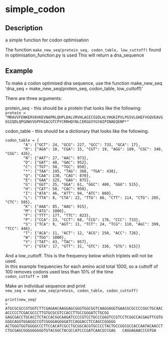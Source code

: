 # simple_codon

## Description
a simple function for codon optimisation

The function `make_new_seq(protein_seq, codon_table, low_cuttoff)` found in optimisation_function.py is used
This will return a dna_sequence


## Example
To make a codon optimised dna sequence, use the function make_new_seq
'dna_seq = make_new_seq(protein_seq, codon_table, low_cuttoff)'  

There are three arguments: 

protein_seq - this should be a protein that looks like the following:  
`protein = "MRAVVFENKERVAVKEVNAPRLQHPLDALVRVHLAGICGSDLHLYHGKIPVLPGSVLGHEFVGQVEAVGEGIQDLQPGDWVVGPFHIACGTCPYCRRHQYNLCERGGVYGYAIPINAEQENP*"`

codon_table - this should be a dictionary that looks like the following:  
```
codon_table = {  
        "A": {"GCT": 24, "GCG": 227, "GCC": 733, "GCA": 17},  
        "R": {"AGA": 10, "CGA": 15, "CGT": 19, "AGG": 189, "CGC": 340, "CGG": 426},  
        "N": {"AAT": 27, "AAC": 973},  
        "D": {"GAT": 48, "GAC": 952},  
        "C": {"TGT": 50, "TGC": 950},  
        "*": {"TAA": 195, "TAG": 368, "TGA": 438},  
        "Q": {"CAA": 130, "CAG": 870},  
        "E": {"GAA": 125, "GAG": 875},  
        "G": {"GGT": 25, "GGA": 61, "GGC": 400, "GGG": 515},  
        "H": {"CAT": 50, "CAC": 950},  
        "I": {"ATA": 46, "ATT": 94, "ATC": 860},  
        "L": {"TTA": 8, "CTA": 22, "TTG": 66, "CTT": 114, "CTG": 285, "CTC": 505},  
        "K": {"AAA": 85, "AAG": 915},  
        "M": {"ATG": 1000},  
        "F": {"TTT": 177, "TTC": 823},  
        "P": {"CCA": 23, "CCT": 68, "CCG": 176, "CCC": 733},  
        "S": {"TCA": 9, "AGT": 11, "TCT": 24, "TCG": 110, "AGC": 399, "TCC": 446},  
        "T": {"ACA": 11, "ACT": 12, "ACG": 250, "ACC": 726},  
        "W": {"TGG": 1000},  
        "Y": {"TAT": 43, "TAC": 957},  
        "V": {"GTA": 17, "GTT": 31, "GTC": 336, "GTG": 615}}  
```
And a low_cuttoff.  This is the frequency below which triplets will not be used.  
In this example frequencies for each amino acid total 1000, 
so a cuttoff of 100 removes codons used less than 10% of the time  
`codon_cuttoff = 100`

Make an individual sequence and print  
`new_seq = make_new_seq(protein, codon_table, codon_cuttoff)`

`print(new_seq)`  
`> ATGCGCGCCGTGGTCTTCGAGAACAAGGAGCGGGTGGCGGTCAAGGAGGTGAACGCGCCCCGGCTGCAACACCCCCTCGACGCCCTTGTGCGCGTCCACCTTGCCGGGATCTGCGG  
GAGCGACCTGCACCTCTACCACGGCAAGATCCCCGTCCTGCCCGGGTCCGTCCTCGGCCACGAGTTCGTGGGGCAGGTGGAGGCCGTCGGGGAGGGGATCCAGGACCTCCAGCCGGGGG  
ACTGGGTGGTGGGGCCCTTCCACATCGCCTGCGGCACGTGCCCCTACTGCCGGCGCCACCAATACAACCTCTGCGAGCGGGGGGGGGTGTACGGCTACGCCATCCCGATCAACGCCGAG  
CAGGAGAACCCGTGA`

